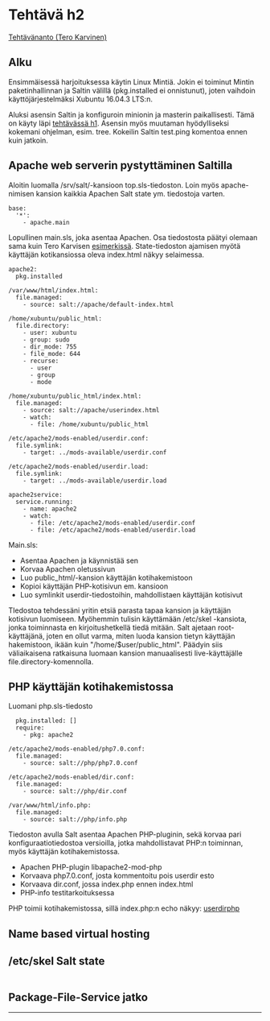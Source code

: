 # Tehtävä h2
[Tehtävänanto (Tero Karvinen)](http://terokarvinen.com/2018/aikataulu-%E2%80%93-palvelinten-hallinta-ict4tn022-4-ti-5-ke-5-loppukevat-2018-5p#h2)

## Alku

Ensimmäisessä harjoituksessa käytin Linux Mintiä. Jokin ei toiminut Mintin paketinhallinnan ja Saltin välillä (pkg.installed ei onnistunut), joten vaihdoin käyttöjärjestelmäksi Xubuntu 16.04.3 LTS:n.

Aluksi asensin Saltin ja konfiguroin minionin ja masterin paikallisesti. Tämä on käyty läpi [tehtävässä h1](https://github.com/Oliver-Siren/palvelinten-hallinta-ict4tn022-4/blob/master/assignments/h1.md). Asensin myös muutaman hyödylliseksi kokemani ohjelman, esim. tree. Kokeilin Saltin test.ping komentoa ennen kuin jatkoin.

## Apache web serverin pystyttäminen Saltilla

Aloitin luomalla /srv/salt/-kansioon top.sls-tiedoston. Loin myös apache-nimisen kansion kaikkia Apachen Salt state ym. tiedostoja varten.

```
base:
  '*':
    - apache.main
```
Lopullinen main.sls, joka asentaa Apachen. Osa tiedostosta päätyi olemaan sama kuin Tero Karvisen [esimerkissä](http://terokarvinen.com/2018/apache-user-homepages-automatically-salt-package-file-service-example). State-tiedoston ajamisen myötä käyttäjän kotikansiossa oleva index.html näkyy selaimessa.

```
apache2:
  pkg.installed

/var/www/html/index.html:
  file.managed:
    - source: salt://apache/default-index.html

/home/xubuntu/public_html:
  file.directory:
    - user: xubuntu
    - group: sudo
    - dir_mode: 755
    - file_mode: 644
    - recurse:
      - user
      - group
      - mode

/home/xubuntu/public_html/index.html:
  file.managed:
    - source: salt://apache/userindex.html
    - watch:
      - file: /home/xubuntu/public_html

/etc/apache2/mods-enabled/userdir.conf:
  file.symlink:
    - target: ../mods-available/userdir.conf

/etc/apache2/mods-enabled/userdir.load:
  file.symlink:
    - target: ../mods-available/userdir.load

apache2service:
  service.running:
    - name: apache2
    - watch:
      - file: /etc/apache2/mods-enabled/userdir.conf
      - file: /etc/apache2/mods-enabled/userdir.load
```
Main.sls: 
* Asentaa Apachen ja käynnistää sen
* Korvaa Apachen oletussivun
* Luo public_html/-kansion käyttäjän kotihakemistoon
* Kopioi käyttäjän PHP-kotisivun em. kansioon
* Luo symlinkit userdir-tiedostoihin, mahdollistaen käyttäjän kotisivut

TIedostoa tehdessäni yritin etsiä parasta tapaa kansion ja käyttäjän kotisivun luomiseen. Myöhemmin tulisin käyttämään /etc/skel -kansiota, jonka toiminnasta en kirjoitushetkellä tiedä mitään. Salt ajetaan root-käyttäjänä, joten en ollut varma, miten luoda kansion tietyn käyttäjän hakemistoon, ikään kuin "/home/$user/public_html". Päädyin siis väliaikaisena ratkaisuna luomaan kansion manuaalisesti live-käyttäjälle file.directory-komennolla.

## PHP käyttäjän kotihakemistossa

Luomani php.sls-tiedosto

```
  pkg.installed: []
  require:
    - pkg: apache2

/etc/apache2/mods-enabled/php7.0.conf:
  file.managed:
    - source: salt://php/php7.0.conf

/etc/apache2/mods-enabled/dir.conf:
  file.managed:
    - source: salt://php/dir.conf

/var/www/html/info.php:
  file.managed:
    - source: salt://php/info.php
```
Tiedoston avulla Salt asentaa Apachen PHP-pluginin, sekä korvaa pari konfiguraatiotiedostoa versioilla, jotka mahdollistavat PHP:n toiminnan, myös käyttäjän kotihakemistossa.
* Apachen PHP-plugin libapache2-mod-php
* Korvaava php7.0.conf, josta kommentoitu pois userdir esto
* Korvaava dir.conf, jossa index.php ennen index.html
* PHP-info testitarkoituksessa

PHP toimii kotihakemistossa, sillä index.php:n echo näkyy:
[userdirphp](https://github.com/Oliver-Siren/palvelinten-hallinta-ict4tn022-4/blob/master/images/userdirphp.png)

## Name based virtual hosting

## /etc/skel Salt state

```

```

## Package-File-Service jatko

---
